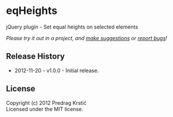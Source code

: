 # eqHeights

jQuery plugin - Set equal heights on selected elements

_Please try it out in a project, and [make suggestions][issues] or [report bugs][issues]!_


## Release History

* 2012-11-20 - v1.0.0 - Initial release.

## License
Copyright (c) 2012 Predrag Krstić  
Licensed under the MIT license.  

[issues]: /pkrstic/tabs/issues

